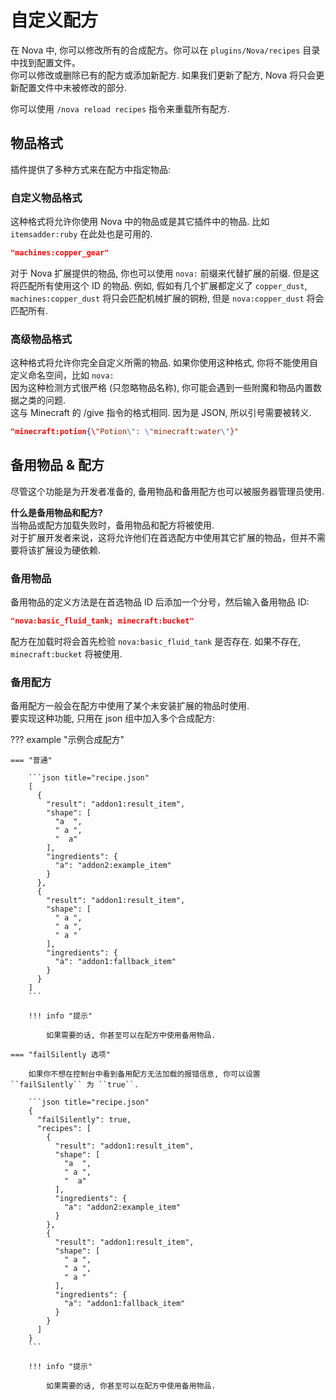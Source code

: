 # 自定义配方

在 Nova 中, 你可以修改所有的合成配方。你可以在 ``plugins/Nova/recipes`` 目录中找到配置文件。  
你可以修改或删除已有的配方或添加新配方. 如果我们更新了配方, Nova 将只会更新配置文件中未被修改的部分.

你可以使用 `/nova reload recipes` 指令来重载所有配方.

## 物品格式

插件提供了多种方式来在配方中指定物品:

### 自定义物品格式

这种格式将允许你使用 Nova 中的物品或是其它插件中的物品. 比如 ``itemsadder:ruby`` 在此处也是可用的.

```json title="自定义物品格式"
"machines:copper_gear"
```

对于 Nova 扩展提供的物品, 你也可以使用 ``nova:`` 前缀来代替扩展的前缀. 但是这将匹配所有使用这个 ID 的物品. 例如, 假如有几个扩展都定义了 ``copper_dust``, ``machines:copper_dust`` 将只会匹配机械扩展的铜粉, 但是 ``nova:copper_dust`` 将会匹配所有.

### 高级物品格式

这种格式将允许你完全自定义所需的物品. 如果你使用这种格式, 你将不能使用自定义命名空间，比如 ``nova:``  
因为这种检测方式很严格 (只忽略物品名称), 你可能会遇到一些附魔和物品内置数据之类的问题.  
这与 Minecraft 的 /give 指令的格式相同. 因为是 JSON, 所以引号需要被转义.

```json title="高级物品格式"
"minecraft:potion{\"Potion\": \"minecraft:water\"}"
```

## 备用物品 & 配方

尽管这个功能是为开发者准备的, 备用物品和备用配方也可以被服务器管理员使用.

**什么是备用物品和配方?**  
当物品或配方加载失败时，备用物品和配方将被使用.  
对于扩展开发者来说，这将允许他们在首选配方中使用其它扩展的物品，但并不需要将该扩展设为硬依赖.

### 备用物品

备用物品的定义方法是在首选物品 ID 后添加一个分号，然后输入备用物品 ID:
```json title="备用物品"
"nova:basic_fluid_tank; minecraft:bucket"
```
配方在加载时将会首先检验 ``nova:basic_fluid_tank`` 是否存在. 如果不存在, ``minecraft:bucket`` 将被使用.

### 备用配方

备用配方一般会在配方中使用了某个未安装扩展的物品时使用.  
要实现这种功能, 只用在 json 组中加入多个合成配方:

??? example "示例合成配方"

    === "普通"

        ```json title="recipe.json"
        [
          {
            "result": "addon1:result_item",
            "shape": [
              "a  ",
              " a ",
              "  a"
            ],
            "ingredients": {
              "a": "addon2:example_item"
            }
          },
          {
            "result": "addon1:result_item",
            "shape": [
              " a ",
              " a ",
              " a "
            ],
            "ingredients": {
              "a": "addon1:fallback_item"
            }
          }
        ]
        ```

        !!! info "提示"
        
            如果需要的话, 你甚至可以在配方中使用备用物品.

    === "failSilently 选项"

        如果你不想在控制台中看到备用配方无法加载的报错信息, 你可以设置 ``failSilently`` 为 ``true``.
        
        ```json title="recipe.json"
        {
          "failSilently": true,
          "recipes": [
            {
              "result": "addon1:result_item",
              "shape": [
                "a  ",
                " a ",
                "  a"
              ],
              "ingredients": {
                "a": "addon2:example_item"
              }
            },
            {
              "result": "addon1:result_item",
              "shape": [
                " a ",
                " a ",
                " a "
              ],
              "ingredients": {
                "a": "addon1:fallback_item"
              }
            }
          ]
        }
        ```

        !!! info "提示"
        
            如果需要的话, 你甚至可以在配方中使用备用物品.